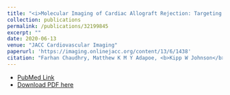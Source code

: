 ```yaml
---
title: "<i>Molecular Imaging of Cardiac Allograft Rejection: Targeting Apoptosis With Radiolabeled Duramycin</i>"
collection: publications
permalink: /publications/32199845
excerpt: ""
date: 2020-06-13
venue: "JACC Cardiovascular Imaging"
paperurl: 'https://imaging.onlinejacc.org/content/13/6/1438'
citation: "Farhan Chaudhry, Matthew K M Y Adapoe, <b>Kipp W Johnson</b>, Navneet Narula, Aditya Shekhar, Hideki Kawai, Julian K Horwitz, Jinhua Liu, Yansui Li, Koon Y Pak, Jeffrey Mattis, Andre L Moreira, Phillip D Levy, H William Strauss, Artiom Petrov, Peter S Heeger, Jagat Narula. Molecular Imaging of Cardiac Allograft Rejection: Targeting Apoptosis With Radiolabeled Duramycin. JACC Cardiovasc Imaging. 2020 Jun;13(6):1438-1441. doi: 10.1016/j.jcmg.2020.01.010. Epub 2020 Mar 18."
---
```


* [PubMed Link](https://www.ncbi.nlm.nih.gov/pubmed/32199845/)
* [Download PDF here](https://kippjohnson.com/files/32199845.pdf)

<script type='text/javascript' src='https://d1bxh8uas1mnw7.cloudfront.net/assets/embed.js'></script>
<div class='altmetric-embed' data-badge-type="medium-donut" data-doi="10.1016/j.jcmg.2020.01.010" data-hide-no-mentions="true" data-hide-less-than="1" class="altmetric-embed"></div>

